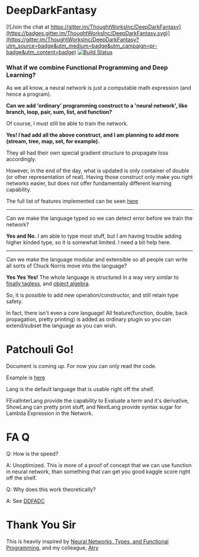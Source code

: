 # DeepDarkFantasy

[![Join the chat at https://gitter.im/ThoughtWorksInc/DeepDarkFantasy](https://badges.gitter.im/ThoughtWorksInc/DeepDarkFantasy.svg)](https://gitter.im/ThoughtWorksInc/DeepDarkFantasy?utm_source=badge&utm_medium=badge&utm_campaign=pr-badge&utm_content=badge)
[![Build Status](https://travis-ci.org/ThoughtWorksInc/DeepDarkFantasy.svg?branch=master)](https://travis-ci.org/ThoughtWorksInc/DeepDarkFantasy)

### What if we combine Functional Programming and Deep Learning?

As we all know, a neural network is just a computable math expression (and hence a program). 

**Can we add 'ordinary' programming construct to a 'neural network', like branch, loop, pair, sum, list, and function?** 

Of course, I must still be able to train the network.

**Yes! I had add all the above construct, and I am planning to add more (stream, tree, map, set, for example).** 

They all had their own special gradient structure to propagate loss accordingly. 

However, in the end of the day, what is updated is only container of double (or other representation of real). Having those construct only make you right networks easier, but does not offer fundamentally different learning capability.

The full list of features implemented can be seen [here](FEATURES.md)

----------

Can we make the language typed so we can detect error before we train the network?

**Yes and No.** I am able to type most stuff, but I am having trouble adding higher kinded type, so it is somewhat limited. I need a bit help here.

----------

Can we make the language modular and extensible so all people can write all sorts of Chuck Norris move into the language?

**Yes Yes Yes!** The whole language is structured in a way very similar to [finally tagless](http://okmij.org/ftp/tagless-final/JFP.pdf), and [object algebra](https://www.cs.utexas.edu/~wcook/Drafts/2012/ecoop2012.pdf). 

So, it is possible to add new operation/constructor, and still retain type safety.

In fact, there isn't even a core language! All feature(function, double, back propagation, pretty printing) is added as ordinary plugin so you can extend/subset the language as you can wish.

# Patchouli Go!

Document is coming up. For now you can only read the code.

Example is [here](src/main/scala/com/thoughtworks/DDF/Language/Preclude.scala)

Lang is the default language that is usable right off the shelf. 

FEvalInterLang provide the capability to Evaluate a term and it's derivative, ShowLang can pretty print stuff, and NextLang provide syntax sugar for Lambda Expression in the Network.

# FA Q

Q: How is the speed?

A: Unoptimized. This is more of a proof of concept that we can use function in neural network, than something that can get you good kaggle score right off the shelf.

Q: Why does this work theoretically?

A: See [DDFADC](https://github.com/MarisaKirisame/DDFADC)

# Thank You Sir

This is heavily inspired by [Neural Networks, Types, and Functional Programming](http://colah.github.io/posts/2015-09-NN-Types-FP/), and my colleague, [Atry](https://github.com/Atry)
